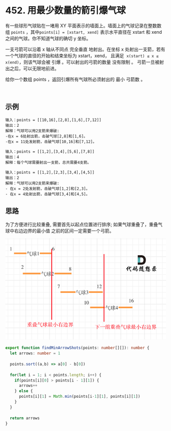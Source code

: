 # 452. 用最少数量的箭引爆气球

有一些球形气球贴在一堵用 XY 平面表示的墙面上。墙面上的气球记录在整数数组 `points` ，其中`points[i] = [xstart, xend]` 表示水平直径在 xstart 和 xend之间的气球。你不知道气球的确切 y 坐标。

一支弓箭可以沿着 x 轴从不同点 完全垂直 地射出。在坐标 x 处射出一支箭，若有一个气球的直径的开始和结束坐标为 xstart，xend， 且满足  `x(start) ≤ x ≤ x(end)`，则该气球会被 引爆 。可以射出的弓箭的数量 没有限制 。 弓箭一旦被射出之后，可以无限地前进。

给你一个数组 points ，返回引爆所有气球所必须射出的 最小 弓箭数 。

 
## 示例
```
输入：points = [[10,16],[2,8],[1,6],[7,12]]
输出：2
解释：气球可以用2支箭来爆破:
-在x = 6处射出箭，击破气球[2,8]和[1,6]。
-在x = 11处发射箭，击破气球[10,16]和[7,12]。
```

```
输入：points = [[1,2],[3,4],[5,6],[7,8]]
输出：4
解释：每个气球需要射出一支箭，总共需要4支箭。
```

```
输入：points = [[1,2],[2,3],[3,4],[4,5]]
输出：2
解释：气球可以用2支箭来爆破:
- 在x = 2处发射箭，击破气球[1,2]和[2,3]。
- 在x = 4处射出箭，击破气球[3,4]和[4,5]。
```

## 思路

为了方便进行比较重叠, 需要首先以起点位置进行排序; 如果气球重叠了，重叠气球中右边边界的最小值 之前的区间一定需要一个弓箭。

![arrows](../../static/img/greedy/arrows.png)

```typescript 
export function findMinArrowShots(points: number[][]): number {
  let arrows: number = 1 

  points.sort((a,b) => a[0] - b[0])

  for(let i = 1; i < points.length; i++) {
    if(points[i][0] > points[i - 1][1]) {
      arrows++
    } else {
      points[i][1] = Math.min(points[i-1][1], points[i][1])
    }
  }

  return arrows
}
```

